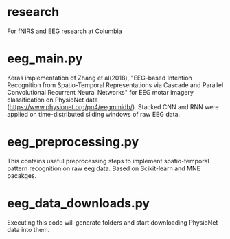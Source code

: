 # research
For fNIRS and EEG research at Columbia

# eeg_main.py

Keras implementation of Zhang et al(2018), "EEG-based Intention Recognition from Spatio-Temporal Representations via Cascade and Parallel Convolutional Recurrent Neural Networks" for EEG motar imagery classification on PhysioNet data (https://www.physionet.org/pn4/eegmmidb/). Stacked CNN and RNN were applied on time-distributed sliding windows of raw EEG data.

# eeg_preprocessing.py

This contains useful preprocessing steps to implement spatio-temporal pattern recognition on raw eeg data. Based on Scikit-learn and MNE pacakges.

# eeg_data_downloads.py

Executing this code will generate folders and start downloading PhysioNet data into them.
